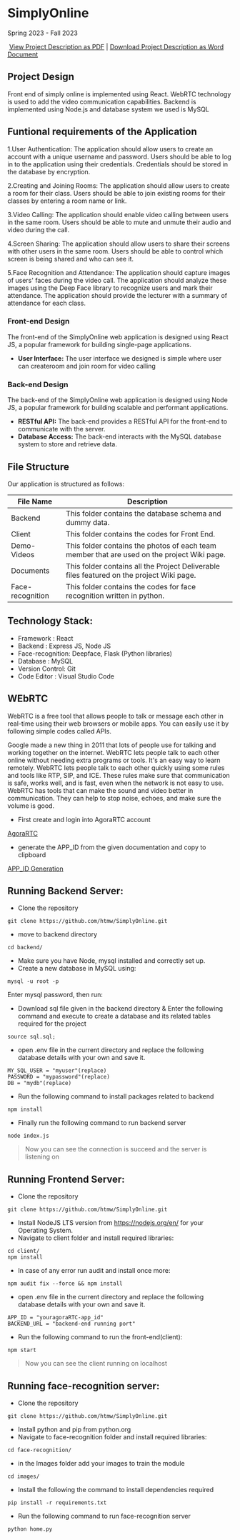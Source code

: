 # SimplyOnline

Spring 2023 - Fall 2023

​
[View Project Description as PDF](https://github.com/htmw/SimplyOnline/blob/main/documents/sprint-1/SO_Project_description.pdf) | <a id="raw-url" href="https://github.com/htmw/SimplyOnline/blob/main/documents/sprint-1/SO_Project_description.docx">Download Project Description as Word Document</a>

## Project Design

Front end of simply online is implemented using React.
WebRTC technology is used to add the video communication capabilities.
Backend is implemented using Node.js and database system we used is MySQL

## Funtional requirements of the Application

1.User Authentication: The application should allow users to create an account with a unique username and password. Users should be able to log in to the application using their credentials. Credentials should be stored in the database by encryption.<br/>

2.Creating and Joining Rooms: The application should allow users to create a room for their class. Users should be able to join existing rooms for their classes by entering a room name or link.<br/>

3.Video Calling: The application should enable video calling between users in the same room. Users should be able to mute and unmute their audio and video during the call.<br/>

4.Screen Sharing: The application should allow users to share their screens with other users in the same room. Users should be able to control which screen is being shared and who can see it.<br/>

5.Face Recognition and Attendance: The application should capture images of users' faces during the video call. The application should analyze these images using the Deep Face library to recognize users and mark their attendance. The application should provide the lecturer with a summary of attendance for each class.

### Front-end Design

The front-end of the SimplyOnline web application is designed using React JS, a popular framework for building single-page applications.

- **User Interface:** The user interface we designed is simple where user can createroom and join room for video calling


### Back-end Design

The back-end of the SimplyOnline web application is designed using Node JS, a popular framework for building scalable and performant applications.

- **RESTful API:** The back-end provides a RESTful API for the front-end to communicate with the server.
- **Database Access:** The back-end interacts with the MySQL database system to store and retrieve data.

## File Structure

Our application is structured as follows:

| File Name        | Description                                                                                 |
| ---------------- | ------------------------------------------------------------------------------------------- |
| Backend          | This folder contains the database schema and dummy data.                                    |
| Client           | This folder contains the codes for Front End.                                               |
| Demo-Videos      | This folder contains the photos of each team member that are used on the project Wiki page. |
| Documents        | This folder contains all the Project Deliverable files featured on the project Wiki page.   |
| Face-recognition | This folder contains the codes for face recognition written in python.                      |


## Technology Stack:

- Framework : React
- Backend : Express JS, Node JS
- Face-recognition: Deepface, Flask (Python libraries)
- Database : MySQL
- Version Control: Git
- Code Editor : Visual Studio Code

## WEbRTC
WebRTC is a free tool that allows people to talk or message 
each other in real-time using their web browsers or mobile apps. 
You can easily use it by following simple codes called APIs. 

Google made a new thing in 2011 that lots of people use for 
talking and working together on the internet. WebRTC lets 
people talk to each other online without needing extra programs 
or tools. It's an easy way to learn remotely. 
WebRTC lets people talk to each other quickly using some rules 
and tools like RTP, SIP, and ICE. These rules make sure that 
communication is safe, works well, and is fast, even when the 
network is not easy to use. WebRTC has tools that can make 
the sound and video better in communication. They can help to 
stop noise, echoes, and make sure the volume is good.

* First create and login into AgoraRTC account 

[AgoraRTC](https://www.agora.io/en/) 

* generate the APP_ID from the given documentation and copy to clipboard

[APP_ID Generation](https://docs.agora.io/en/video-calling/reference/manage-agora-account?platform=android)

## Running Backend Server:

* Clone the repository
```
git clone https://github.com/htmw/SimplyOnline.git
```


* move to backend directory
```
cd backend/
```

* Make sure you have Node, mysql installed and correctly set up.
* Create a new database in MySQL using:
```
mysql -u root -p
```
Enter mysql password, then run:

* Download sql file given in the backend directory & Enter the following command and execute to create a database and its related tables required for the project
```
source sql.sql;
```

* open .env file in the current directory and replace the following database details with your own and save it.
```
MY_SQL_USER = "myuser"(replace)
PASSWORD = "mypassword"(replace)
DB = "mydb"(replace)

```

* Run the following command to install packages related to backend
  
```
npm install
```

 * Finally run the following command to run backend server 
```
node index.js
```

>Now you can see the connection is succeed and the server is listening on 


## Running Frontend Server:

* Clone the repository
```
git clone https://github.com/htmw/SimplyOnline.git
```
* Install NodeJS LTS version from https://nodejs.org/en/ for your Operating System.
* Navigate to client folder and install required libraries:
```
cd client/
npm install
```
* In case of any error run audit and install once more:
```
npm audit fix --force && npm install
```

* open .env file in the current directory and replace the following database details with your own and save it.
```
APP_ID = "youragoraRTC-app_id"
BACKEND_URL = "backend-end running port"
```

* Run the following command to run the front-end(client):
```
npm start
```

>Now you can see the client running on localhost

## Running face-recognition server:

* Clone the repository
```
git clone https://github.com/htmw/SimplyOnline.git
```
* Install python and pip from python.org
* Navigate to face-recognition folder and install required libraries:

```
cd face-recognition/
```

* in the Images folder add your images to train the module
```
cd images/
```

* Install the following the command to install dependencies required

```
pip install -r requirements.txt
```
* Run the following command to run face-recognition server
```
python home.py
```


